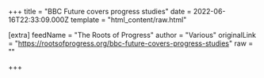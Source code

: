 
+++
title = "BBC Future covers progress studies"
date = 2022-06-16T22:33:09.000Z
template = "html_content/raw.html"

[extra]
feedName = "The Roots of Progress"
author = "Various"
originalLink = "https://rootsofprogress.org/bbc-future-covers-progress-studies"
raw = ""

+++

